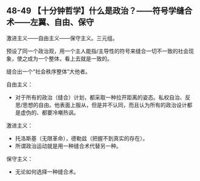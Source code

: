 ## 48-49 【十分钟哲学】什么是政治？——符号学缝合术——左翼、自由、保守

激进主义——自由主义——保守主义。三元组。

预设了同一个政治观，用一个主人能指/主导性的符号来缝合一切不一致的社会现象，使之成为一个整体，看上去就是一致的。

缝合出一个“社会秩序整体”大他者。

自由主义：

* 对于所有的政治（缝合）计划，都采取一种拉开距离的姿态。私权自治、反思/思想的自由。他表面上服从，但是并不认同，而且认为所有的政治设计都是虚伪的、都要冷嘲热讽。

激进主义：

* 托洛斯基（无限革命），德勒兹（把握不到真实的存在）。
* 所谓政治运动就是用一种缝合术代替另一种。

保守主义：

* 无论如何选择一种缝合术。